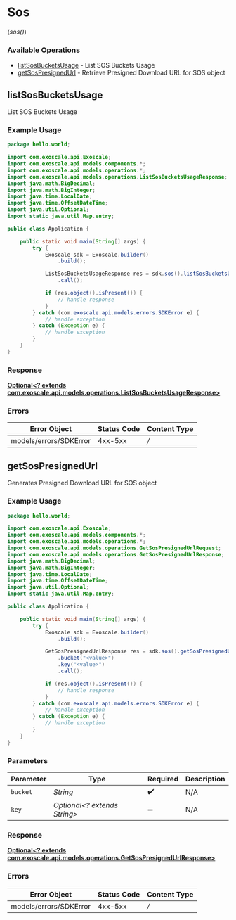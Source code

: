 # Sos
(*sos()*)

### Available Operations

* [listSosBucketsUsage](#listsosbucketsusage) - List SOS Buckets Usage
* [getSosPresignedUrl](#getsospresignedurl) - Retrieve Presigned Download URL for SOS object

## listSosBucketsUsage

List SOS Buckets Usage

### Example Usage

```java
package hello.world;

import com.exoscale.api.Exoscale;
import com.exoscale.api.models.components.*;
import com.exoscale.api.models.operations.*;
import com.exoscale.api.models.operations.ListSosBucketsUsageResponse;
import java.math.BigDecimal;
import java.math.BigInteger;
import java.time.LocalDate;
import java.time.OffsetDateTime;
import java.util.Optional;
import static java.util.Map.entry;

public class Application {

    public static void main(String[] args) {
        try {
            Exoscale sdk = Exoscale.builder()
                .build();

            ListSosBucketsUsageResponse res = sdk.sos().listSosBucketsUsage()
                .call();

            if (res.object().isPresent()) {
                // handle response
            }
        } catch (com.exoscale.api.models.errors.SDKError e) {
            // handle exception
        } catch (Exception e) {
            // handle exception
        }
    }
}
```


### Response

**[Optional<? extends com.exoscale.api.models.operations.ListSosBucketsUsageResponse>](../../models/operations/ListSosBucketsUsageResponse.md)**
### Errors

| Error Object           | Status Code            | Content Type           |
| ---------------------- | ---------------------- | ---------------------- |
| models/errors/SDKError | 4xx-5xx                | */*                    |

## getSosPresignedUrl

Generates Presigned Download URL for SOS object

### Example Usage

```java
package hello.world;

import com.exoscale.api.Exoscale;
import com.exoscale.api.models.components.*;
import com.exoscale.api.models.operations.*;
import com.exoscale.api.models.operations.GetSosPresignedUrlRequest;
import com.exoscale.api.models.operations.GetSosPresignedUrlResponse;
import java.math.BigDecimal;
import java.math.BigInteger;
import java.time.LocalDate;
import java.time.OffsetDateTime;
import java.util.Optional;
import static java.util.Map.entry;

public class Application {

    public static void main(String[] args) {
        try {
            Exoscale sdk = Exoscale.builder()
                .build();

            GetSosPresignedUrlResponse res = sdk.sos().getSosPresignedUrl()
                .bucket("<value>")
                .key("<value>")
                .call();

            if (res.object().isPresent()) {
                // handle response
            }
        } catch (com.exoscale.api.models.errors.SDKError e) {
            // handle exception
        } catch (Exception e) {
            // handle exception
        }
    }
}
```

### Parameters

| Parameter                    | Type                         | Required                     | Description                  |
| ---------------------------- | ---------------------------- | ---------------------------- | ---------------------------- |
| `bucket`                     | *String*                     | :heavy_check_mark:           | N/A                          |
| `key`                        | *Optional<? extends String>* | :heavy_minus_sign:           | N/A                          |


### Response

**[Optional<? extends com.exoscale.api.models.operations.GetSosPresignedUrlResponse>](../../models/operations/GetSosPresignedUrlResponse.md)**
### Errors

| Error Object           | Status Code            | Content Type           |
| ---------------------- | ---------------------- | ---------------------- |
| models/errors/SDKError | 4xx-5xx                | */*                    |
